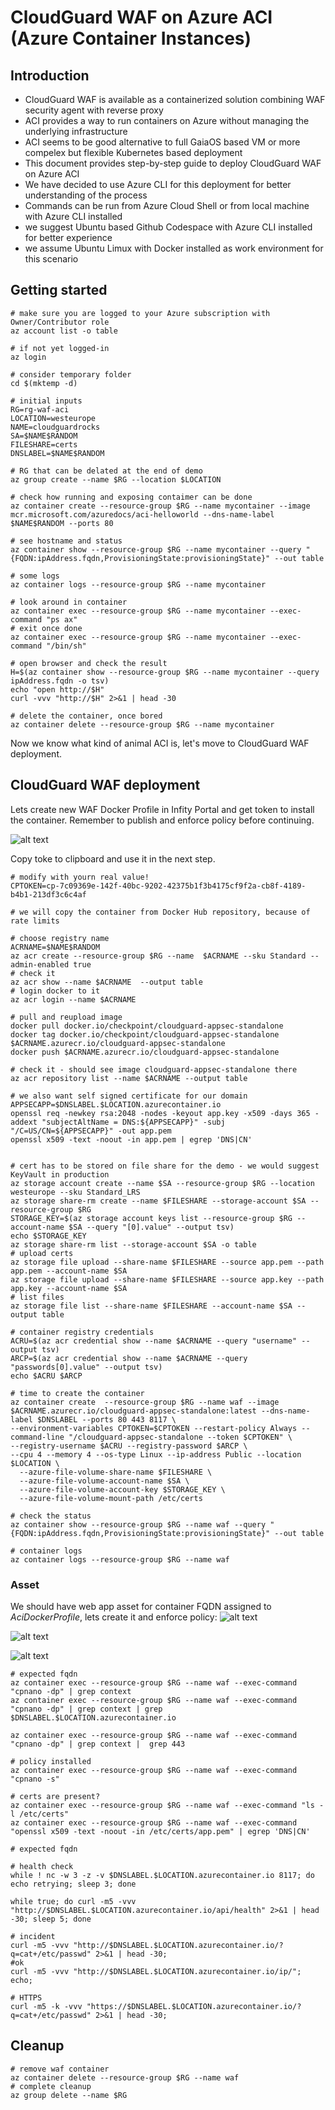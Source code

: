 # CloudGuard WAF on Azure ACI (Azure Container Instances)

## Introduction

* CloudGuard WAF is available as a containerized solution combining WAF security agent with reverse proxy
* ACI provides a way to run containers on Azure without managing the underlying infrastructure
* ACI seems to be good alternative to full GaiaOS based VM or more compelex but flexible Kubernetes based deployment
* This document provides step-by-step guide to deploy CloudGuard WAF on Azure ACI
* We have decided to use Azure CLI for this deployment for better understanding of the process
* Commands can be run from Azure Cloud Shell or from local machine with Azure CLI installed
* we suggest Ubuntu based Github Codespace with Azure CLI installed for better experience
* we assume Ubuntu Limux with Docker installed as work environment for this scenario

## Getting started

```shell
# make sure you are logged to your Azure subscription with Owner/Contributor role
az account list -o table

# if not yet logged-in
az login

# consider temporary folder
cd $(mktemp -d)

# initial inputs
RG=rg-waf-aci
LOCATION=westeurope
NAME=cloudguardrocks
SA=$NAME$RANDOM
FILESHARE=certs
DNSLABEL=$NAME$RANDOM

# RG that can be delated at the end of demo
az group create --name $RG --location $LOCATION

# check how running and exposing contaimer can be done
az container create --resource-group $RG --name mycontainer --image mcr.microsoft.com/azuredocs/aci-helloworld --dns-name-label $NAME$RANDOM --ports 80

# see hostname and status
az container show --resource-group $RG --name mycontainer --query "{FQDN:ipAddress.fqdn,ProvisioningState:provisioningState}" --out table

# some logs
az container logs --resource-group $RG --name mycontainer

# look around in container
az container exec --resource-group $RG --name mycontainer --exec-command "ps ax"
# exit once done
az container exec --resource-group $RG --name mycontainer --exec-command "/bin/sh"

# open browser and check the result
H=$(az container show --resource-group $RG --name mycontainer --query ipAddress.fqdn -o tsv)
echo "open http://$H"
curl -vvv "http://$H" 2>&1 | head -30

# delete the container, once bored
az container delete --resource-group $RG --name mycontainer
```

Now we know what kind of animal ACI is, let's move to CloudGuard WAF deployment.

## CloudGuard WAF deployment

Lets create new WAF Docker Profile in Infity Portal and get token to install the container.
Remember to publish and enforce policy before continuing.

![alt text](image.png)

Copy toke to clipboard and use it in the next step.

```shell
# modify with yourn real value!
CPTOKEN=cp-7c09369e-142f-40bc-9202-42375b1f3b4175cf9f2a-cb8f-4189-b4b1-213df3c6c4af

# we will copy the container from Docker Hub repository, because of rate limits

# choose registry name
ACRNAME=$NAME$RANDOM
az acr create --resource-group $RG --name  $ACRNAME --sku Standard --admin-enabled true
# check it
az acr show --name $ACRNAME  --output table
# login docker to it
az acr login --name $ACRNAME

# pull and reupload image
docker pull docker.io/checkpoint/cloudguard-appsec-standalone
docker tag docker.io/checkpoint/cloudguard-appsec-standalone $ACRNAME.azurecr.io/cloudguard-appsec-standalone
docker push $ACRNAME.azurecr.io/cloudguard-appsec-standalone

# check it - should see image cloudguard-appsec-standalone there
az acr repository list --name $ACRNAME --output table

# we also want self signed certificate for our domain
APPSECAPP=$DNSLABEL.$LOCATION.azurecontainer.io
openssl req -newkey rsa:2048 -nodes -keyout app.key -x509 -days 365 -addext "subjectAltName = DNS:${APPSECAPP}" -subj "/C=US/CN=${APPSECAPP}" -out app.pem
openssl x509 -text -noout -in app.pem | egrep 'DNS|CN'


# cert has to be stored on file share for the demo - we would suggest KeyVault in production
az storage account create --name $SA --resource-group $RG --location westeurope --sku Standard_LRS
az storage share-rm create --name $FILESHARE --storage-account $SA --resource-group $RG
STORAGE_KEY=$(az storage account keys list --resource-group $RG --account-name $SA --query "[0].value" --output tsv)
echo $STORAGE_KEY
az storage share-rm list --storage-account $SA -o table
# upload certs
az storage file upload --share-name $FILESHARE --source app.pem --path app.pem --account-name $SA
az storage file upload --share-name $FILESHARE --source app.key --path app.key --account-name $SA
# list files
az storage file list --share-name $FILESHARE --account-name $SA --output table

# container registry credentials
ACRU=$(az acr credential show --name $ACRNAME --query "username" --output tsv)
ARCP=$(az acr credential show --name $ACRNAME --query "passwords[0].value" --output tsv)
echo $ACRU $ARCP

# time to create the container
az container create  --resource-group $RG --name waf --image $ACRNAME.azurecr.io/cloudguard-appsec-standalone:latest --dns-name-label $DNSLABEL --ports 80 443 8117 \
--environment-variables CPTOKEN=$CPTOKEN --restart-policy Always --command-line "/cloudguard-appsec-standalone --token $CPTOKEN" \
--registry-username $ACRU --registry-password $ARCP \
--cpu 4 --memory 4 --os-type Linux --ip-address Public --location $LOCATION \
  --azure-file-volume-share-name $FILESHARE \
  --azure-file-volume-account-name $SA \
  --azure-file-volume-account-key $STORAGE_KEY \
  --azure-file-volume-mount-path /etc/certs

# check the status
az container show --resource-group $RG --name waf --query "{FQDN:ipAddress.fqdn,ProvisioningState:provisioningState}" --out table

# container logs
az container logs --resource-group $RG --name waf
```

### Asset

We should have web app asset for container FQDN assigned to *AciDockerProfile*, lets create it and enforce policy:
![alt text](image-1.png)

![alt text](image-2.png)

![alt text](image-3.png)



```shell
# expected fqdn
az container exec --resource-group $RG --name waf --exec-command "cpnano -dp" | grep context
az container exec --resource-group $RG --name waf --exec-command "cpnano -dp" | grep context | grep $DNSLABEL.$LOCATION.azurecontainer.io

az container exec --resource-group $RG --name waf --exec-command "cpnano -dp" | grep context |  grep 443

# policy installed
az container exec --resource-group $RG --name waf --exec-command "cpnano -s"

# certs are present?
az container exec --resource-group $RG --name waf --exec-command "ls -l /etc/certs"
az container exec --resource-group $RG --name waf --exec-command "openssl x509 -text -noout -in /etc/certs/app.pem" | egrep 'DNS|CN'

# expected fqdn

# health check
while ! nc -w 3 -z -v $DNSLABEL.$LOCATION.azurecontainer.io 8117; do echo retrying; sleep 3; done

while true; do curl -m5 -vvv "http://$DNSLABEL.$LOCATION.azurecontainer.io/api/health" 2>&1 | head -30; sleep 5; done

# incident
curl -m5 -vvv "http://$DNSLABEL.$LOCATION.azurecontainer.io/?q=cat+/etc/passwd" 2>&1 | head -30; 
#ok
curl -m5 -vvv "http://$DNSLABEL.$LOCATION.azurecontainer.io/ip/"; echo;

# HTTPS
curl -m5 -k -vvv "https://$DNSLABEL.$LOCATION.azurecontainer.io/?q=cat+/etc/passwd" 2>&1 | head -30;

```

## Cleanup

```shell
# remove waf container
az container delete --resource-group $RG --name waf
# complete cleanup
az group delete --name $RG 
```
